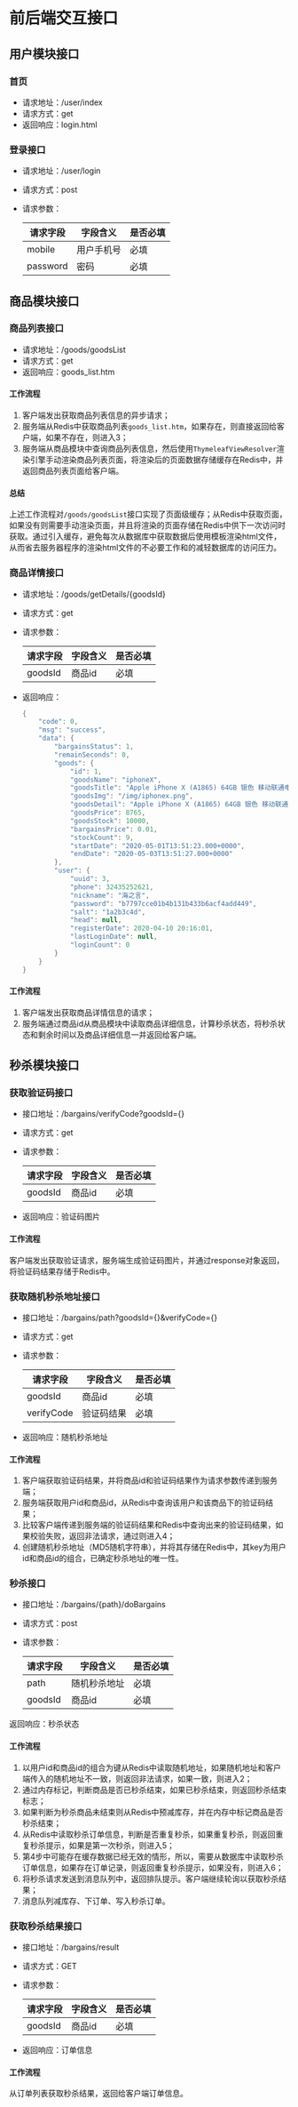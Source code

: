 # 前后端交互接口

## 用户模块接口

### 首页

- 请求地址：/user/index
- 请求方式：get
- 返回响应：login.html

### 登录接口

- 请求地址：/user/login

- 请求方式：post

- 请求参数：  

  | 请求字段 | 字段含义   | 是否必填 |
  | -------- | ---------- | -------- |
  | mobile   | 用户手机号 | 必填     |
  | password | 密码       | 必填     |

## 商品模块接口

### 商品列表接口

- 请求地址：/goods/goodsList
- 请求方式：get
- 返回响应：goods_list.htm

#### 工作流程

1. 客户端发出获取商品列表信息的异步请求；
2. 服务端从Redis中获取商品列表`goods_list.htm`，如果存在，则直接返回给客户端，如果不存在，则进入3；
3. 服务端从商品模块中查询商品列表信息，然后使用`ThymeleafViewResolver`渲染引擎手动渲染商品列表页面，将渲染后的页面数据存储缓存在Redis中，并返回商品列表页面给客户端。

#### 总结

上述工作流程对`/goods/goodsList`接口实现了页面级缓存；从Redis中获取页面，如果没有则需要手动渲染页面，并且将渲染的页面存储在Redis中供下一次访问时获取。通过引入缓存，避免每次从数据库中获取数据后使用模板渲染html文件，从而省去服务器程序的渲染html文件的不必要工作和的减轻数据库的访问压力。

### 商品详情接口

- 请求地址：/goods/getDetails/{goodsId}

- 请求方式：get

- 请求参数：  

  | 请求字段 | 字段含义 | 是否必填 |
  | -------- | -------- | -------- |
  | goodsId  | 商品id   | 必填     |

- 返回响应：  

  ```java
  {
      "code": 0,
      "msg": "success",
      "data": {
          "bargainsStatus": 1,
          "remainSeconds": 0,
          "goods": {
              "id": 1,
              "goodsName": "iphoneX",
              "goodsTitle": "Apple iPhone X (A1865) 64GB 银色 移动联通电信4G手机",
              "goodsImg": "/img/iphonex.png",
              "goodsDetail": "Apple iPhone X (A1865) 64GB 银色 移动联通电信4G手机",
              "goodsPrice": 8765,
              "goodsStock": 10000,
              "bargainsPrice": 0.01,
              "stockCount": 9,
              "startDate": "2020-05-01T13:51:23.000+0000",
              "endDate": "2020-05-03T13:51:27.000+0000"
          },
          "user": {
              "uuid": 3,
              "phone": 32435252621,
              "nickname": "海之言",
              "password": "b7797cce01b4b131b433b6acf4add449",
              "salt": "1a2b3c4d",
              "head": null,
              "registerDate": 2020-04-10 20:16:01,
              "lastLoginDate": null,
              "loginCount": 0
          }
      }
  }
  ```

#### 工作流程

1. 客户端发出获取商品详情信息的请求；
2. 服务端通过商品id从商品模块中读取商品详细信息，计算秒杀状态，将秒杀状态和剩余时间以及商品详细信息一并返回给客户端。

## 秒杀模块接口

### 获取验证码接口

- 接口地址：/bargains/verifyCode?goodsId={}

- 请求方式：get

- 请求参数：  

  | 请求字段 | 字段含义 | 是否必填 |
  | -------- | -------- | -------- |
  | goodsId  | 商品id   | 必填     |

- 返回响应：验证码图片

#### 工作流程

客户端发出获取验证请求，服务端生成验证码图片，并通过response对象返回，将验证码结果存储于Redis中。

### 获取随机秒杀地址接口

- 接口地址：/bargains/path?goodsId={}&verifyCode={}

- 请求方式：get

- 请求参数：  

  | 请求字段   | 字段含义   | 是否必填 |
  | ---------- | ---------- | -------- |
  | goodsId    | 商品id     | 必填     |
  | verifyCode | 验证码结果 | 必填     |

- 返回响应：随机秒杀地址

#### 工作流程

1. 客户端获取验证码结果，并将商品id和验证码结果作为请求参数传递到服务端；
2. 服务端获取用户id和商品id，从Redis中查询该用户和该商品下的验证码结果；
3. 比较客户端传递到服务端的验证码结果和Redis中查询出来的验证码结果，如果校验失败，返回非法请求，通过则进入4；
4. 创建随机秒杀地址（MD5随机字符串），并将其存储在Redis中，其key为用户id和商品id的组合，已确定秒杀地址的唯一性。

### 秒杀接口

- 接口地址：/bargains/{path}/doBargains

- 请求方式：post

- 请求参数：  

  | 请求字段 | 字段含义     | 是否必填 |
  | -------- | ------------ | -------- |
  | path     | 随机秒杀地址 | 必填     |
  | goodsId  | 商品id       | 必填     |

返回响应：秒杀状态

#### 工作流程

1. 以用户id和商品id的组合为键从Redis中读取随机地址，如果随机地址和客户端传入的随机地址不一致，则返回非法请求，如果一致，则进入2；
2. 通过内存标记，判断商品是否已秒杀结束，如果已秒杀结束，则返回秒杀结束标志；
3. 如果判断为秒杀商品未结束则从Redis中预减库存，并在内存中标记商品是否秒杀结束；
4. 从Redis中读取秒杀订单信息，判断是否重复秒杀，如果重复秒杀，则返回重复秒杀提示，如果是第一次秒杀，则进入5；
5. 第4步中可能存在缓存数据已经无效的情形，所以，需要从数据库中读取秒杀订单信息，如果存在订单记录，则返回重复秒杀提示，如果没有，则进入6；
6. 将秒杀请求发送到消息队列中，返回排队提示。客户端继续轮询以获取秒杀结果；
7. 消息队列减库存、下订单、写入秒杀订单。

### 获取秒杀结果接口

- 接口地址：/bargains/result

- 请求方式：GET

- 请求参数：  

  | 请求字段 | 字段含义 | 是否必填 |
  | -------- | -------- | -------- |
  | goodsId  | 商品id   | 必填     |

- 返回响应：订单信息

#### 工作流程

从订单列表获取秒杀结果，返回给客户端订单信息。